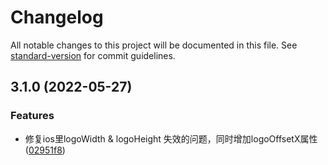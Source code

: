 # Changelog

All notable changes to this project will be documented in this file. See [standard-version](https://github.com/conventional-changelog/standard-version) for commit guidelines.

## 3.1.0 (2022-05-27)


### Features

* 修复ios里logoWidth & logoHeight 失效的问题，同时增加logoOffsetX属性 ([02951f8](https://github.com/yoonzm/react-native-ali-onepass/commit/02951f871e0883854b5ffdedc6c1ba167156b4d7))
